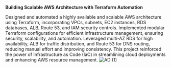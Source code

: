 **Building Scalable AWS Architecture with Terraform Automation**

Designed and automated a highly available and scalable AWS architecture using Terraform, incorporating VPCs, subnets, EC2 instances, RDS databases, ALB, Route 53, and IAM security controls. Implemented modular Terraform configurations for efficient infrastructure management, ensuring security, scalability, and automation. Leveraged multi-AZ RDS for high availability, ALB for traffic distribution, and Route 53 for DNS routing, reducing manual effort and improving consistency. This project reinforced the power of Infrastructure as Code (IaC) in streamlining cloud deployments and enhancing AWS resource management. 
![AD (1)](https://github.com/user-attachments/assets/6ea13a1b-8d7d-4102-99f2-d3b8181e2d16)
